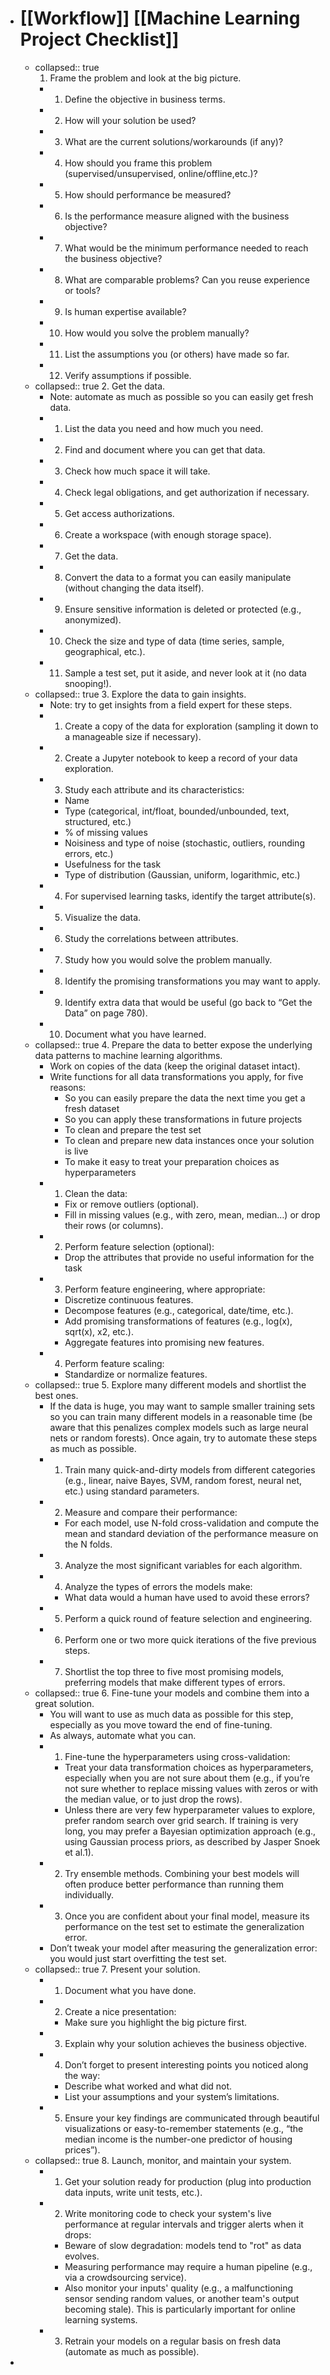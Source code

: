 - # [[Workflow]] [[Machine Learning Project Checklist]]
	- collapsed:: true
	  1. Frame the problem and look at the big picture.
		- 1. Define the objective in business terms.
		- 2. How will your solution be used?
		- 3. What are the current solutions/workarounds (if any)?
		- 4. How should you frame this problem (supervised/unsupervised, online/offline,etc.)?
		- 5. How should performance be measured?
		- 6. Is the performance measure aligned with the business objective?
		- 7. What would be the minimum performance needed to reach the business objective?
		- 8. What are comparable problems? Can you reuse experience or tools?
		- 9. Is human expertise available?
		- 10. How would you solve the problem manually?
		- 11. List the assumptions you (or others) have made so far.
		- 12. Verify assumptions if possible.
	- collapsed:: true
	  2. Get the data.
		- Note: automate as much as possible so you can easily get fresh data.
		- 1. List the data you need and how much you need.
		- 2. Find and document where you can get that data.
		- 3. Check how much space it will take.
		- 4. Check legal obligations, and get authorization if necessary.
		- 5. Get access authorizations.
		- 6. Create a workspace (with enough storage space).
		- 7. Get the data.
		- 8. Convert the data to a format you can easily manipulate (without changing the data itself).
		- 9. Ensure sensitive information is deleted or protected (e.g., anonymized).
		- 10. Check the size and type of data (time series, sample, geographical, etc.).
		- 11. Sample a test set, put it aside, and never look at it (no data snooping!).
	- collapsed:: true
	  3. Explore the data to gain insights.
		- Note: try to get insights from a field expert for these steps.
		- 1. Create a copy of the data for exploration (sampling it down to a manageable size if necessary).
		- 2. Create a Jupyter notebook to keep a record of your data exploration.
		- 3. Study each attribute and its characteristics:
			- Name
			- Type (categorical, int/float, bounded/unbounded, text, structured, etc.)
			- % of missing values
			- Noisiness and type of noise (stochastic, outliers, rounding errors, etc.)
			- Usefulness for the task
			- Type of distribution (Gaussian, uniform, logarithmic, etc.)
		- 4. For supervised learning tasks, identify the target attribute(s).
		- 5. Visualize the data.
		- 6. Study the correlations between attributes.
		- 7. Study how you would solve the problem manually.
		- 8. Identify the promising transformations you may want to apply.
		- 9. Identify extra data that would be useful (go back to “Get the Data” on page 780).
		- 10. Document what you have learned.
	- collapsed:: true
	  4. Prepare the data to better expose the underlying data patterns to machine learning algorithms.
		- Work on copies of the data (keep the original dataset intact).
		- Write functions for all data transformations you apply, for five reasons:
			- So you can easily prepare the data the next time you get a fresh dataset
			- So you can apply these transformations in future projects
			- To clean and prepare the test set
			- To clean and prepare new data instances once your solution is live
			- To make it easy to treat your preparation choices as hyperparameters
		- 1. Clean the data:
			- Fix or remove outliers (optional).
			- Fill in missing values (e.g., with zero, mean, median…) or drop their rows (or columns).
		- 2. Perform feature selection (optional):
			- Drop the attributes that provide no useful information for the task
		- 3. Perform feature engineering, where appropriate:
			- Discretize continuous features.
			- Decompose features (e.g., categorical, date/time, etc.).
			- Add promising transformations of features (e.g., log(x), sqrt(x), x2, etc.).
			- Aggregate features into promising new features.
		- 4. Perform feature scaling:
			- Standardize or normalize features.
	- collapsed:: true
	  5. Explore many different models and shortlist the best ones.
		- If the data is huge, you may want to sample smaller training sets so you can train many different models in a reasonable time (be aware that this penalizes complex models such as large neural nets or random forests).
		  Once again, try to automate these steps as much as possible.
		- 1. Train many quick-and-dirty models from different categories (e.g., linear, naive Bayes, SVM, random forest, neural net, etc.) using standard parameters.
		- 2. Measure and compare their performance:
			- For each model, use N-fold cross-validation and compute the mean and standard deviation of the performance measure on the N folds.
		- 3. Analyze the most significant variables for each algorithm.
		- 4. Analyze the types of errors the models make:
			- What data would a human have used to avoid these errors?
		- 5. Perform a quick round of feature selection and engineering.
		- 6. Perform one or two more quick iterations of the five previous steps.
		- 7. Shortlist the top three to five most promising models, preferring models that make different types of errors.
	- collapsed:: true
	  6. Fine-tune your models and combine them into a great solution.
		- You will want to use as much data as possible for this step, especially as you move toward the end of fine-tuning.
		- As always, automate what you can.
		- 1. Fine-tune the hyperparameters using cross-validation:
			- Treat your data transformation choices as hyperparameters, especially when you are not sure about them (e.g., if you’re not sure whether to replace missing values with zeros or with the median value, or to just drop the rows).
			- Unless there are very few hyperparameter values to explore, prefer random search over grid search. If training is very long, you may prefer a Bayesian optimization approach (e.g., using Gaussian process priors, as described by Jasper Snoek et al.1).
		- 2. Try ensemble methods. Combining your best models will often produce better performance than running them individually.
		- 3. Once you are confident about your final model, measure its performance on the test set to estimate the generalization error.
		- Don’t tweak your model after measuring the generalization error:
		  you would just start overfitting the test set.
	- collapsed:: true
	  7. Present your solution.
		- 1. Document what you have done.
		- 2. Create a nice presentation:
			- Make sure you highlight the big picture first.
		- 3. Explain why your solution achieves the business objective.
		- 4. Don’t forget to present interesting points you noticed along the way:
			- Describe what worked and what did not.
			- List your assumptions and your system’s limitations.
		- 5. Ensure your key findings are communicated through beautiful visualizations or easy-to-remember statements (e.g., “the median income is the number-one predictor of housing prices”).
	- collapsed:: true
	  8. Launch, monitor, and maintain your system.
		- 1. Get your solution ready for production (plug into production data inputs, write unit tests, etc.).
		- 2. Write monitoring code to check your system's live performance at regular intervals and trigger alerts when it drops:
			- Beware of slow degradation: models tend to "rot" as data evolves.
			- Measuring performance may require a human pipeline (e.g., via a crowdsourcing service).
			- Also monitor your inputs' quality (e.g., a malfunctioning sensor sending random values, or another team's output becoming stale). This is particularly important for online learning systems.
		- 3. Retrain your models on a regular basis on fresh data (automate as much as possible).
-